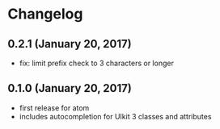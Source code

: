 # Changelog

## 0.2.1 (January 20, 2017)
  - fix: limit prefix check to 3 characters or longer

## 0.1.0 (January 20, 2017)
  - first release for atom
  - includes autocompletion for UIkit 3 classes and attributes
